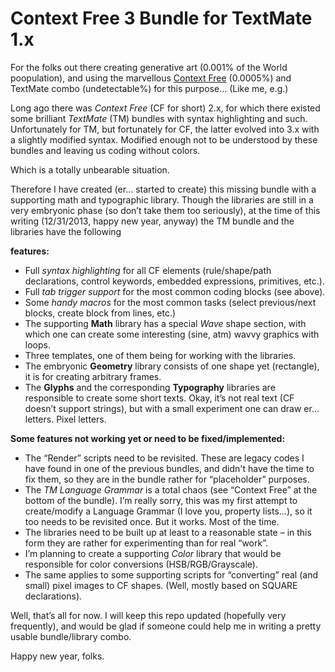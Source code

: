 Context Free 3 Bundle for TextMate 1.x
==============================

For the folks out there creating generative art (0.001% of the World poopulation), and using the marvellous [Context Free](http://www.contextfreeart.org) (0.0005%) and TextMate combo (undetectable%) for this purpose… (Like me, e.g.)

Long ago there was *Context Free* (CF for short) 2.x, for which there existed some brilliant *TextMate* (TM) bundles with syntax highlighting and such. Unfortunately for TM, but fortunately for CF, the latter evolved into 3.x with a slightly modified syntax. Modified enough not to be understood by these bundles and leaving us coding without colors.

Which is a totally unbearable situation.

Therefore I have created (er… started to create) this missing bundle with a supporting math and typographic library. Though the libraries are still in a very embryonic phase (so don’t take them too seriously), at the time of this writing (12/31/2013, happy new year, anyway) the TM bundle and the libraries have the following

**features:**

- Full *syntax highlighting* for all CF elements (rule/shape/path declarations, control keywords, embedded expressions, primitives, etc.).
- Full *tab trigger support* for the most common coding blocks (see above).
- Some *handy macros* for the most common tasks (select previous/next blocks, create block from lines, etc.)
- The supporting **Math** library has a special *Wave* shape section, with which one can create some interesting (sine, atm) wavvy graphics with loops.
- Three templates, one of them being for working with the libraries.
- The embryonic **Geometry** library consists of one shape yet (rectangle), it is for creating arbitrary frames.
- The **Glyphs** and the corresponding **Typography** libraries are responsible to create some short texts. Okay, it’s not real text (CF doesn’t support strings), but with a small experiment one can draw er… letters. Pixel letters.

**Some features not working yet or need to be fixed/implemented:**

- The “Render” scripts need to be revisited. These are legacy codes I have found in one of the previous bundles, and didn't have the time to fix them, so they are in the bundle rather for “placeholder” purposes.
- The *TM Language Grammar* is a total chaos (see “Context Free” at the bottom of the bundle). I’m really sorry, this was my first attempt to create/modify a Language Grammar (I love you, property lists…), so it too needs to be revisited once. But it works. Most of the time.
- The libraries need to be built up at least to a reasonable state – in this form they are rather for experimenting than for real “work”.
- I’m planning to create a supporting *Color* library that would be responsible for color conversions (HSB/RGB/Grayscale).
- The same applies to some supporting scripts for “converting” real (and small) pixel images to CF shapes. (Well, mostly based on SQUARE declarations).

Well, that’s all for now. I will keep this repo updated (hopefully very frequently), and would be glad if someone could help me in writing a pretty usable bundle/library combo.

Happy new year, folks.
